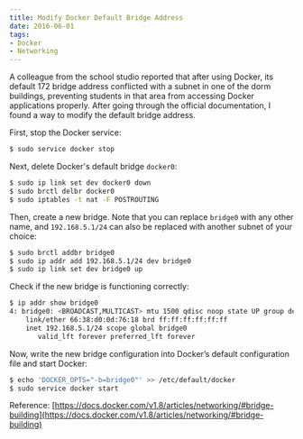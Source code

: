 ```yaml
---
title: Modify Docker Default Bridge Address
date: 2016-06-01
tags:
- Docker
- Networking
---
```


A colleague from the school studio reported that after using Docker, its default 172 bridge address conflicted with a subnet in one of the dorm buildings, preventing students in that area from accessing Docker applications properly. After going through the official documentation, I found a way to modify the default bridge address.

First, stop the Docker service:

```Bash
$ sudo service docker stop
```

Next, delete Docker's default bridge `docker0`:

```Bash
$ sudo ip link set dev docker0 down
$ sudo brctl delbr docker0
$ sudo iptables -t nat -F POSTROUTING
```

<!--more-->

Then, create a new bridge. Note that you can replace `bridge0` with any other name, and `192.168.5.1/24` can also be replaced with another subnet of your choice:

```Bash
$ sudo brctl addbr bridge0
$ sudo ip addr add 192.168.5.1/24 dev bridge0
$ sudo ip link set dev bridge0 up
```

Check if the new bridge is functioning correctly:

```Bash
$ ip addr show bridge0
4: bridge0: <BROADCAST,MULTICAST> mtu 1500 qdisc noop state UP group default
    link/ether 66:38:d0:0d:76:18 brd ff:ff:ff:ff:ff:ff
    inet 192.168.5.1/24 scope global bridge0
       valid_lft forever preferred_lft forever
```

Now, write the new bridge configuration into Docker’s default configuration file and start Docker:

```Bash
$ echo 'DOCKER_OPTS="-b=bridge0"' >> /etc/default/docker
$ sudo service docker start
```

Reference: [https://docs.docker.com/v1.8/articles/networking/#bridge-building](https://docs.docker.com/v1.8/articles/networking/#bridge-building)